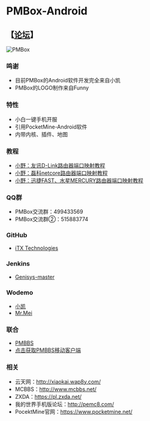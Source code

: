 PMBox-Android
============
## 【[论坛](https://github.com/PMBox/Forum)】
![PMBox](https://dctm.wodemo.net/down/20160528/399678/PMBox.png)

### 鸣谢
* 目前PMBox的Android软件开发完全来自小凯
* PMBox的LOGO制作来自Funny

### 特性
* 小白一键手机开服
* 引用PocketMine-Android软件
* 内带内核、插件、地图

### 教程
* [小野：友讯D-Link路由器端口映射教程](http://shouyou.aipai.com/c33/PTckICEiJCZqJWQsKA.html)
* [小野：磊科netcore路由器端口映射教程](http://shouyou.aipai.com/c33/PjY7ISUiKyBpJGsu.html)
* [小野：迅捷FAST、水星MERCURY路由器端口映射教程](http://shouyou.aipai.com/c33/PTckICYgISNqJWQrLg.html)

### QQ群
* PMBox交流群：499433569
* PMBox交流群②：515883774

### GitHub
* [iTX Technologies](https://github.com/iTXTech)

### Jenkins
* [Genisys-master](http://jenkins.mcper.cn/job/Genisys-master/)

### Wodemo
* [小凯](https://xiaokai613.wodemo.net/)
* [Mr.Mei](https://dctm.wodemo.net/)

### 联合
* [PMBBS](www.pmbbs.top)
* [点击获取PMBBS移动客户端](http://www.pgyer.com/app/install/a4409b11284de3ec16731ec90fac1958)

### 相关
* 云天网：http://xiaokai.wap8y.com/
* MCBBS：http://www.mcbbs.net/
* ZXDA：https://pl.zxda.net/
* 我的世界手机版论坛：http://pemc8.com/
* PocektMine官网：https://www.pocketmine.net/
